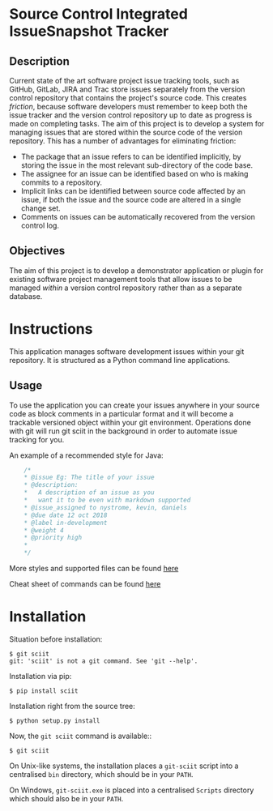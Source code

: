 # Source Control Integrated IssueSnapshot Tracker

## Description

Current state of the art software project issue tracking tools, such as GitHub, GitLab, JIRA and Trac store issues separately from the version control repository that contains the project's source code. This creates _friction_, because software developers must remember to keep both the issue tracker and the version control repository up to date as progress is made on completing tasks. The aim of this project is to develop a system for managing issues that are stored within the source code of the version repository. This has a number of advantages for eliminating friction:

- The package that an issue refers to can be identified implicitly, by storing the issue in the most relevant sub-directory of the code base.
- The assignee for an issue can be identified based on who is making commits to a
  repository.
- Implicit links can be identified between source code affected by an issue, if both the issue and the source code are altered in a single change set.
- Comments on issues can be automatically recovered from the version control log.

## Objectives

The aim of this project is to develop a demonstrator application or plugin for existing software project management tools that allow issues to be managed _within_ a version control repository rather than as a separate database.

# Instructions

This application manages software development issues within your git repository.
It is structured as a Python command line applications.

## Usage

To use the application you can create your issues anywhere in your source code as block comments in a particular format and it will become a trackable versioned object within your git environment. Operations done with git will run git sciit in the background in order to automate issue tracking for you.

An example of a recommended style for Java:

```java
    /*
    * @issue Eg: The title of your issue
    * @description:
    *   A description of an issue as you
    *   want it to be even with markdown supported
    * @issue_assigned to nystrome, kevin, daniels
    * @due date 12 oct 2018
    * @label in-development
    * @weight 4
    * @priority high
    *
    */
```

More styles and supported files can be found [here](STYLES.md)

Cheat sheet of commands can be found [here](docs/Cheatsheet.png)


# Installation

Situation before installation:

    $ git sciit
    git: 'sciit' is not a git command. See 'git --help'.

Installation via pip:

    $ pip install sciit

Installation right from the source tree:

    $ python setup.py install

Now, the `git sciit` command is available::

    $ git sciit

On Unix-like systems, the installation places a `git-sciit` script into a centralised `bin` directory, which should be in your `PATH`.

On Windows, `git-sciit.exe` is placed into a centralised `Scripts` directory which
should also be in your `PATH`.

